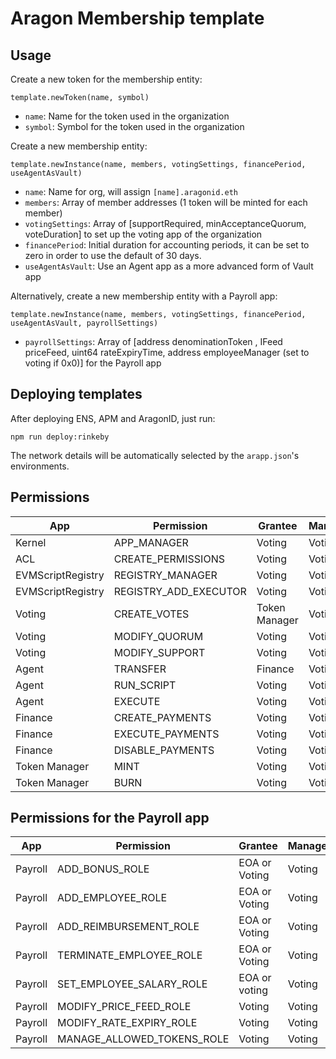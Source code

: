 # Aragon Membership template

## Usage

Create a new token for the membership entity:

```
template.newToken(name, symbol)
```

- `name`: Name for the token used in the organization
- `symbol`: Symbol for the token used in the organization

Create a new membership entity:

```
template.newInstance(name, members, votingSettings, financePeriod, useAgentAsVault)
```

- `name`: Name for org, will assign `[name].aragonid.eth`
- `members`: Array of member addresses (1 token will be minted for each member)
- `votingSettings`: Array of [supportRequired, minAcceptanceQuorum, voteDuration] to set up the voting app of the organization
- `financePeriod`: Initial duration for accounting periods, it can be set to zero in order to use the default of 30 days.
- `useAgentAsVault`: Use an Agent app as a more advanced form of Vault app

Alternatively, create a new membership entity with a Payroll app:

```
template.newInstance(name, members, votingSettings, financePeriod, useAgentAsVault, payrollSettings)
```

- `payrollSettings`: Array of [address denominationToken , IFeed priceFeed, uint64 rateExpiryTime, address employeeManager (set to voting if 0x0)] for the Payroll app

## Deploying templates

After deploying ENS, APM and AragonID, just run:

```
npm run deploy:rinkeby
```

The network details will be automatically selected by the `arapp.json`'s environments.

## Permissions

| App               | Permission            | Grantee       | Manager |
|-------------------|-----------------------|---------------|---------|
| Kernel            | APP_MANAGER           | Voting        | Voting  |
| ACL               | CREATE_PERMISSIONS    | Voting        | Voting  |
| EVMScriptRegistry | REGISTRY_MANAGER      | Voting        | Voting  |
| EVMScriptRegistry | REGISTRY_ADD_EXECUTOR | Voting        | Voting  |
| Voting            | CREATE_VOTES          | Token Manager | Voting  |
| Voting            | MODIFY_QUORUM         | Voting        | Voting  |
| Voting            | MODIFY_SUPPORT        | Voting        | Voting  |
| Agent             | TRANSFER              | Finance       | Voting  |
| Agent             | RUN_SCRIPT            | Voting        | Voting  |
| Agent             | EXECUTE               | Voting        | Voting  |
| Finance           | CREATE_PAYMENTS       | Voting        | Voting  |
| Finance           | EXECUTE_PAYMENTS      | Voting        | Voting  |
| Finance           | DISABLE_PAYMENTS      | Voting        | Voting  |
| Token Manager     | MINT                  | Voting        | Voting  |
| Token Manager     | BURN                  | Voting        | Voting  |

## Permissions for the Payroll app

| App                 | Permission                 | Grantee             | Manager       |
|---------------------|----------------------------|---------------------|---------------|
| Payroll             | ADD_BONUS_ROLE             | EOA or Voting       | Voting        |
| Payroll             | ADD_EMPLOYEE_ROLE          | EOA or Voting       | Voting        |
| Payroll             | ADD_REIMBURSEMENT_ROLE     | EOA or Voting       | Voting        |
| Payroll             | TERMINATE_EMPLOYEE_ROLE    | EOA or Voting       | Voting        |
| Payroll             | SET_EMPLOYEE_SALARY_ROLE   | EOA or voting       | Voting        |
| Payroll             | MODIFY_PRICE_FEED_ROLE     | Voting              | Voting        |
| Payroll             | MODIFY_RATE_EXPIRY_ROLE    | Voting              | Voting        |
| Payroll             | MANAGE_ALLOWED_TOKENS_ROLE | Voting              | Voting        |
